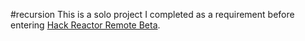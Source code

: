 #recursion
This is a solo project I completed as a requirement before entering [Hack Reactor Remote Beta](http://www.hackreactor.com/remote-beta).

